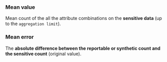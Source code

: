 ### Mean value

Mean count of the all the attribute combinations on the **sensitive data** (up to the `aggregation limit`).


### Mean error

The **absolute difference between the reportable or synthetic count and the sensitive count** (original value).